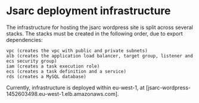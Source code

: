 # Jsarc deployment infrastructure

The infrastructure for hosting the jsarc wordpress site is split across several stacks. The stacks must be created in the following order, due to export dependencies:

``````
vpc (creates the vpc with public and private subnets)
alb (creates the application load balancer, target group, listener and ecs security group)
iam (creates a task execution role)
ecs (creates a task definition and a service)
rds (creates a MySQL database)

```````

Currently, infrastructure is deployed within eu-west-1, at [jsarc-wordpress-1452603498.eu-west-1.elb.amazonaws.com].
